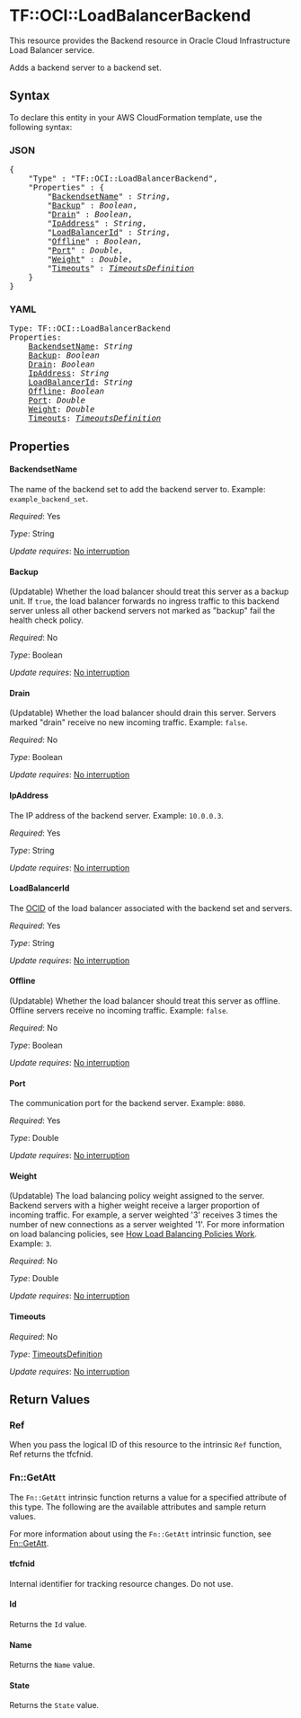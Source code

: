 # TF::OCI::LoadBalancerBackend

This resource provides the Backend resource in Oracle Cloud Infrastructure Load Balancer service.

Adds a backend server to a backend set.

## Syntax

To declare this entity in your AWS CloudFormation template, use the following syntax:

### JSON

<pre>
{
    "Type" : "TF::OCI::LoadBalancerBackend",
    "Properties" : {
        "<a href="#backendsetname" title="BackendsetName">BackendsetName</a>" : <i>String</i>,
        "<a href="#backup" title="Backup">Backup</a>" : <i>Boolean</i>,
        "<a href="#drain" title="Drain">Drain</a>" : <i>Boolean</i>,
        "<a href="#ipaddress" title="IpAddress">IpAddress</a>" : <i>String</i>,
        "<a href="#loadbalancerid" title="LoadBalancerId">LoadBalancerId</a>" : <i>String</i>,
        "<a href="#offline" title="Offline">Offline</a>" : <i>Boolean</i>,
        "<a href="#port" title="Port">Port</a>" : <i>Double</i>,
        "<a href="#weight" title="Weight">Weight</a>" : <i>Double</i>,
        "<a href="#timeouts" title="Timeouts">Timeouts</a>" : <i><a href="timeoutsdefinition.md">TimeoutsDefinition</a></i>
    }
}
</pre>

### YAML

<pre>
Type: TF::OCI::LoadBalancerBackend
Properties:
    <a href="#backendsetname" title="BackendsetName">BackendsetName</a>: <i>String</i>
    <a href="#backup" title="Backup">Backup</a>: <i>Boolean</i>
    <a href="#drain" title="Drain">Drain</a>: <i>Boolean</i>
    <a href="#ipaddress" title="IpAddress">IpAddress</a>: <i>String</i>
    <a href="#loadbalancerid" title="LoadBalancerId">LoadBalancerId</a>: <i>String</i>
    <a href="#offline" title="Offline">Offline</a>: <i>Boolean</i>
    <a href="#port" title="Port">Port</a>: <i>Double</i>
    <a href="#weight" title="Weight">Weight</a>: <i>Double</i>
    <a href="#timeouts" title="Timeouts">Timeouts</a>: <i><a href="timeoutsdefinition.md">TimeoutsDefinition</a></i>
</pre>

## Properties

#### BackendsetName

The name of the backend set to add the backend server to.  Example: `example_backend_set`.

_Required_: Yes

_Type_: String

_Update requires_: [No interruption](https://docs.aws.amazon.com/AWSCloudFormation/latest/UserGuide/using-cfn-updating-stacks-update-behaviors.html#update-no-interrupt)

#### Backup

(Updatable) Whether the load balancer should treat this server as a backup unit. If `true`, the load balancer forwards no ingress traffic to this backend server unless all other backend servers not marked as "backup" fail the health check policy.

_Required_: No

_Type_: Boolean

_Update requires_: [No interruption](https://docs.aws.amazon.com/AWSCloudFormation/latest/UserGuide/using-cfn-updating-stacks-update-behaviors.html#update-no-interrupt)

#### Drain

(Updatable) Whether the load balancer should drain this server. Servers marked "drain" receive no new incoming traffic.  Example: `false`.

_Required_: No

_Type_: Boolean

_Update requires_: [No interruption](https://docs.aws.amazon.com/AWSCloudFormation/latest/UserGuide/using-cfn-updating-stacks-update-behaviors.html#update-no-interrupt)

#### IpAddress

The IP address of the backend server.  Example: `10.0.0.3`.

_Required_: Yes

_Type_: String

_Update requires_: [No interruption](https://docs.aws.amazon.com/AWSCloudFormation/latest/UserGuide/using-cfn-updating-stacks-update-behaviors.html#update-no-interrupt)

#### LoadBalancerId

The [OCID](https://docs.cloud.oracle.com/iaas/Content/General/Concepts/identifiers.htm) of the load balancer associated with the backend set and servers.

_Required_: Yes

_Type_: String

_Update requires_: [No interruption](https://docs.aws.amazon.com/AWSCloudFormation/latest/UserGuide/using-cfn-updating-stacks-update-behaviors.html#update-no-interrupt)

#### Offline

(Updatable) Whether the load balancer should treat this server as offline. Offline servers receive no incoming traffic.  Example: `false`.

_Required_: No

_Type_: Boolean

_Update requires_: [No interruption](https://docs.aws.amazon.com/AWSCloudFormation/latest/UserGuide/using-cfn-updating-stacks-update-behaviors.html#update-no-interrupt)

#### Port

The communication port for the backend server.  Example: `8080`.

_Required_: Yes

_Type_: Double

_Update requires_: [No interruption](https://docs.aws.amazon.com/AWSCloudFormation/latest/UserGuide/using-cfn-updating-stacks-update-behaviors.html#update-no-interrupt)

#### Weight

(Updatable) The load balancing policy weight assigned to the server. Backend servers with a higher weight receive a larger proportion of incoming traffic. For example, a server weighted '3' receives 3 times the number of new connections as a server weighted '1'. For more information on load balancing policies, see [How Load Balancing Policies Work](https://docs.cloud.oracle.com/iaas/Content/Balance/Reference/lbpolicies.htm).  Example: `3`.

_Required_: No

_Type_: Double

_Update requires_: [No interruption](https://docs.aws.amazon.com/AWSCloudFormation/latest/UserGuide/using-cfn-updating-stacks-update-behaviors.html#update-no-interrupt)

#### Timeouts

_Required_: No

_Type_: <a href="timeoutsdefinition.md">TimeoutsDefinition</a>

_Update requires_: [No interruption](https://docs.aws.amazon.com/AWSCloudFormation/latest/UserGuide/using-cfn-updating-stacks-update-behaviors.html#update-no-interrupt)

## Return Values

### Ref

When you pass the logical ID of this resource to the intrinsic `Ref` function, Ref returns the tfcfnid.

### Fn::GetAtt

The `Fn::GetAtt` intrinsic function returns a value for a specified attribute of this type. The following are the available attributes and sample return values.

For more information about using the `Fn::GetAtt` intrinsic function, see [Fn::GetAtt](https://docs.aws.amazon.com/AWSCloudFormation/latest/UserGuide/intrinsic-function-reference-getatt.html).

#### tfcfnid

Internal identifier for tracking resource changes. Do not use.

#### Id

Returns the <code>Id</code> value.

#### Name

Returns the <code>Name</code> value.

#### State

Returns the <code>State</code> value.

